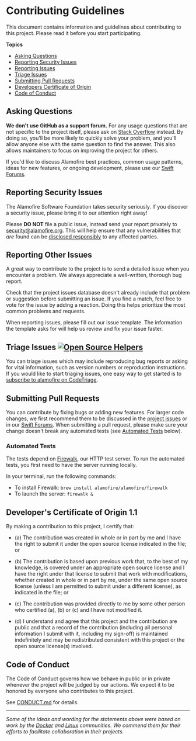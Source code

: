 # Contributing Guidelines

This document contains information and guidelines about contributing to this project.
Please read it before you start participating.

**Topics**

* [Asking Questions](#asking-questions)
* [Reporting Security Issues](#reporting-security-issues)
* [Reporting Issues](#reporting-other-issues)
* [Triage Issues](#triage-issues)
* [Submitting Pull Requests](#submitting-pull-requests)
* [Developers Certificate of Origin](#developers-certificate-of-origin)
* [Code of Conduct](#code-of-conduct)

## Asking Questions

**We don't use GitHub as a support forum.**
For any usage questions that are not specific to the project itself, please ask on [Stack Overflow](https://stackoverflow.com) instead. By doing so, you'll be more likely to quickly solve your problem, and you'll allow anyone else with the same question to find the answer. This also allows maintainers to focus on improving the project for others.

If you'd like to discuss Alamofire best practices, common usage patterns, ideas for new features, or ongoing development, please use our [Swift Forums](https://forums.swift.org/c/related-projects/alamofire/).

## Reporting Security Issues

The Alamofire Software Foundation takes security seriously.
If you discover a security issue, please bring it to our attention right away!

Please **DO NOT** file a public issue, instead send your report privately to <security@alamofire.org>. This will help ensure that any vulnerabilities that _are_ found can be [disclosed responsibly](https://en.wikipedia.org/wiki/Responsible_disclosure) to any affected parties.

## Reporting Other Issues

A great way to contribute to the project is to send a detailed issue when you encounter a problem. We always appreciate a well-written, thorough bug report.

Check that the project issues database doesn't already include that problem or suggestion before submitting an issue. If you find a match, feel free to vote for the issue by adding a reaction. Doing this helps prioritize the most common problems and requests.

When reporting issues, please fill out our issue template. The information the template asks for will help us review and fix your issue faster.

## Triage Issues [![Open Source Helpers](https://www.codetriage.com/alamofire/alamofire/badges/users.svg)](https://www.codetriage.com/alamofire/alamofire)

You can triage issues which may include reproducing bug reports or asking for vital information, such as version numbers or reproduction instructions. If you would like to start triaging issues, one easy way to get started is to [subscribe to alamofire on CodeTriage](https://www.codetriage.com/alamofire/alamofire).

## Submitting Pull Requests

You can contribute by fixing bugs or adding new features. For larger code changes, we first recommend them to be discussed in the [project issues](https://github.com/Alamofire/Alamofire/issues) or in our [Swift Forums](https://forums.swift.org/c/related-projects/alamofire/). When submitting a pull request, please make sure your change doesn't break any automated tests (see [Automated Tests](#automated-tests) below).

### Automated Tests

The tests depend on [Firewalk](https://github.com/Alamofire/Firewalk), our HTTP test server. To run the automated tests, you first need to have the server running locally. 

In your terminal, run the following commands:
- To install Firewalk: `brew install alamofire/alamofire/firewalk`
- To launch the server: `firewalk &`

## Developer's Certificate of Origin 1.1

By making a contribution to this project, I certify that:

- (a) The contribution was created in whole or in part by me and I
      have the right to submit it under the open source license
      indicated in the file; or

- (b) The contribution is based upon previous work that, to the best
      of my knowledge, is covered under an appropriate open source
      license and I have the right under that license to submit that
      work with modifications, whether created in whole or in part
      by me, under the same open source license (unless I am
      permitted to submit under a different license), as indicated
      in the file; or

- (c) The contribution was provided directly to me by some other
      person who certified (a), (b) or (c) and I have not modified
      it.

- (d) I understand and agree that this project and the contribution
      are public and that a record of the contribution (including all
      personal information I submit with it, including my sign-off) is
      maintained indefinitely and may be redistributed consistent with
      this project or the open source license(s) involved.

## Code of Conduct

The Code of Conduct governs how we behave in public or in private
whenever the project will be judged by our actions.
We expect it to be honored by everyone who contributes to this project.

See [CONDUCT.md](https://github.com/Alamofire/Foundation/blob/master/CONDUCT.md) for details.

---

*Some of the ideas and wording for the statements above were based on work by the [Docker](https://github.com/docker/docker/blob/master/CONTRIBUTING.md) and [Linux](https://elinux.org/Developer_Certificate_Of_Origin) communities. We commend them for their efforts to facilitate collaboration in their projects.*

